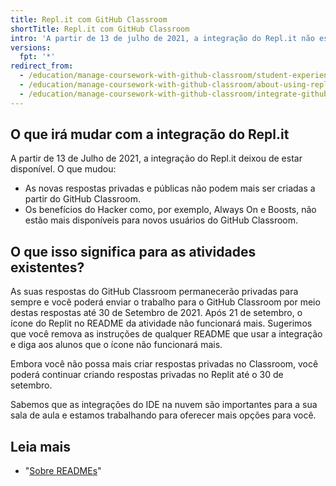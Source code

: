 ```yaml
---
title: Repl.it com GitHub Classroom
shortTitle: Repl.it com GitHub Classroom
intro: 'A partir de 13 de julho de 2021, a integração do Repl.it não estará disponível em {% data variables.product.prodname_classroom %}.'
versions:
  fpt: '*'
redirect_from:
  - /education/manage-coursework-with-github-classroom/student-experience-replit
  - /education/manage-coursework-with-github-classroom/about-using-replit-with-github-classroom
  - /education/manage-coursework-with-github-classroom/integrate-github-classroom-with-an-ide/about-using-replit-with-github-classroom
---
```


## O que irá mudar com a integração do Repl.it

A partir de 13 de Julho de 2021, a integração do Repl.it deixou de estar disponível. O que mudou:

- As novas respostas privadas e públicas não podem mais ser criadas a partir do GitHub Classroom.
- Os benefícios do Hacker como, por exemplo, Always On e Boosts, não estão mais disponíveis para novos usuários do GitHub Classroom.

## O que isso significa para as atividades existentes?
As suas respostas do GitHub Classroom permanecerão privadas para sempre e você poderá enviar o trabalho para o GitHub Classroom por meio destas respostas até 30 de Setembro de 2021. Após 21 de setembro, o ícone do Replit no README da atividade não funcionará mais. Sugerimos que você remova as instruções de qualquer README que usar a integração e diga aos alunos que o ícone não funcionará mais.

Embora você não possa mais criar respostas privadas no Classroom, você poderá continuar criando respostas privadas no Replit até o 30 de setembro.

Sabemos que as integrações do IDE na nuvem são importantes para a sua sala de aula e estamos trabalhando para oferecer mais opções para você.

## Leia mais

- "[Sobre READMEs](/github/creating-cloning-and-archiving-repositories/about-readmes)"
